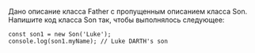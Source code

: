 Дано описание класса Father с пропущенным описанием класса Son. Напишите код класса Son так, чтобы выполнялось следующее:

```
const son1 = new Son('Luke');
console.log(son1.myName); // Luke DARTH's son
```
